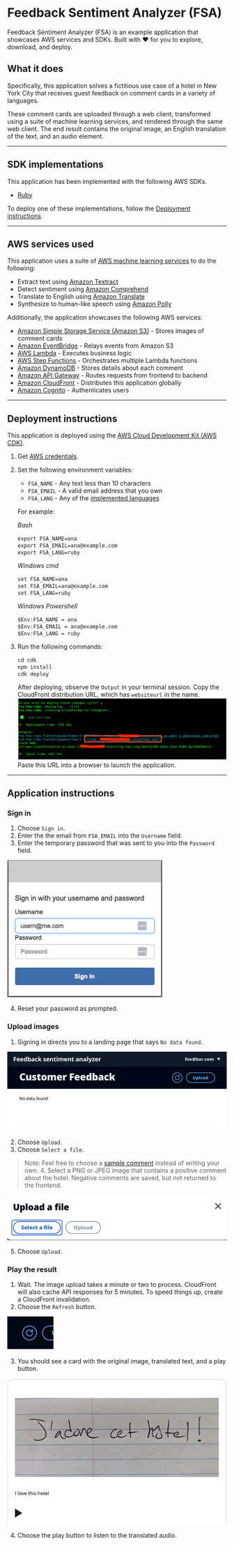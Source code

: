 # Feedback Sentiment Analyzer (FSA)

Feedback Sentiment Analyzer (FSA) is an example application that showcases AWS services and SDKs. Built with ❤️ for you to explore, download, and deploy.

## What it does

Specifically, this application solves a fictitious use case of a hotel in New York City that receives guest feedback on comment cards in a variety of languages.

These comment cards are uploaded through a web client, transformed using a suite of machine learning services, and rendered through the same web client. The end result contains the original image, an English translation of the text, and an audio element.

---

## SDK implementations

This application has been implemented with the following AWS SDKs.

- [Ruby](../../ruby/cross_service_examples/feedback_sentiment_analyzer/README.md)

To deploy one of these implementations, follow the [Deployment instructions](#deployment-instructions).

---

## AWS services used

This application uses a suite of [AWS machine learning services](https://aws.amazon.com/machine-learning/) to do the following:

- Extract text using [Amazon Textract](https://docs.aws.amazon.com/textract/latest/dg/what-is.html)
- Detect sentiment using [Amazon Comprehend](https://docs.aws.amazon.com/comprehend/latest/dg/what-is.html)
- Translate to English using [Amazon Translate](https://docs.aws.amazon.com/translate/latest/dg/what-is.html)
- Synthesize to human-like speech using [Amazon Polly](https://docs.aws.amazon.com/polly/latest/dg/what-is.html)

Additionally, the application showcases the following AWS services:

- [Amazon Simple Storage Service (Amazon S3)](https://docs.aws.amazon.com/AmazonS3/latest/userguide/Welcome.html) - Stores images of comment cards
- [Amazon EventBridge](https://docs.aws.amazon.com/eventbridge/latest/userguide/eb-what-is.html) - Relays events from Amazon S3
- [AWS Lambda](https://docs.aws.amazon.com/lambda/latest/dg/welcome.html) - Executes business logic
- [AWS Step Functions](https://docs.aws.amazon.com/step-functions/latest/dg/welcome.html) - Orchestrates multiple Lambda functions
- [Amazon DynamoDB](https://docs.aws.amazon.com/amazondynamodb/latest/developerguide/Introduction.html) - Stores details about each comment
- [Amazon API Gateway](https://docs.aws.amazon.com/apigateway/latest/developerguide/welcome.html) - Routes requests from frontend to backend
- [Amazon CloudFront](https://docs.aws.amazon.com/AmazonCloudFront/latest/DeveloperGuide/Introduction.html) - Distributes this application globally
- [Amazon Cognito](https://docs.aws.amazon.com/cognito/latest/developerguide/what-is-amazon-cognito.html) - Authenticates users

---

## Deployment instructions

This application is deployed using the [AWS Cloud Development Kit (AWS CDK)](https://docs.aws.amazon.com/cdk/v2/guide/home.html).

1. Get [AWS credentials](https://docs.aws.amazon.com/cli/latest/userguide/cli-configure-files.html).
1. Set the following environment variables:

   - `FSA_NAME` - Any text less than 10 characters
   - `FSA_EMAIL` - A valid email address that you own
   - `FSA_LANG` - Any of the [implemented languages](#sdk-implementations)

   For example:

   _Bash_

   ```
   export FSA_NAME=ana
   export FSA_EMAIL=ana@example.com
   export FSA_LANG=ruby
   ```

   _Windows cmd_

   ```
   set FSA_NAME=ana
   set FSA_EMAIL=ana@example.com
   set FSA_LANG=ruby
   ```

   _Windows Powershell_

   ```
   $Env:FSA_NAME = ana
   $Env:FSA_EMAIL = ana@example.com
   $Env:FSA_LANG = ruby
   ```

1. Run the following commands:
   ```
   cd cdk
   npm install
   cdk deploy
   ```
   After deploying, observe the `Output` in your terminal session.
   Copy the CloudFront distribution URL, which has `websiteurl` in the name.
   ![console output](docs/output.png)
   Paste this URL into a browser to launch the application.

---

## Application instructions

### Sign in

1. Choose `Sign in`.
2. Enter the the email from `FSA_EMAIL` into the `Username` field.
3. Enter the temporary password that was sent to you into the `Password` field.

![login form](docs/login.png)

4. Reset your password as prompted.

### Upload images

1. Signing in directs you to a landing page that says `No data found`.

![empty](docs/no-data-found.png)

2. Choose `Upload`.
3. Choose `Select a file`.

> Note: Feel free to choose a [sample comment](/comments) instead of writing your own. 4. Select a PNG or JPEG image that contains a positive comment about the hotel. Negative comments are saved, but not returned to the frontend.

![upload](docs/upload.png)

5. Choose `Upload`.

### Play the result

1. Wait. The image upload takes a minute or two to process. CloudFront will also cache API responses for 5
minutes. To speed things up, create a CloudFront invalidation.
2. Choose the `Refresh` button.

![refresh](docs/refresh.png)

3. You should see a card with the original image, translated text, and a play button.

![translated text](docs/card.png)

4. Choose the play button to listen to the translated audio.
